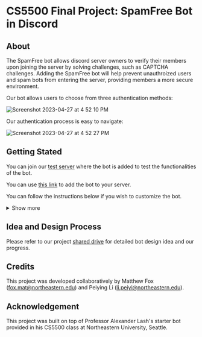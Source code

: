 # CS5500 Final Project: SpamFree Bot in Discord

## About
The SpamFree bot allows discord server owners to verify their members upon joining the server by solving challenges, such as CAPTCHA challenges. Adding the SpamFree bot will help prevent unauthroized users and spam bots from entering the server, providing members a more secure environment.

Our bot allows users to choose from three authentication methods:

![Screenshot 2023-04-27 at 4 52 10 PM](https://user-images.githubusercontent.com/90870823/235014260-5d2a9ae6-e807-4056-96e5-0c5c65fd67f1.png)

Our authentication process is easy to navigate:

![Screenshot 2023-04-27 at 4 52 27 PM](https://user-images.githubusercontent.com/90870823/235014314-74a7327f-27b7-47b1-b730-776efdf6e436.png)

## Getting Stated
You can join our [test server](https://discord.gg/vjguSzRv) where the bot is added to test the functionalities of the bot.

You can use [this link](https://discord.com/api/oauth2/authorize?client_id=1076634705862066187&permissions=8&scope=bot) to add the bot to your server.

You can follow the instructions below if you wish to customize the bot.

<details>
  <summary>Show more</summary>

### How to Install and Run the Bot Locally
1. Download the git repo or clone the repo to your local develop environment

![Screenshot 2023-04-27 at 3 18 53 PM](https://user-images.githubusercontent.com/90870823/235008051-c074bf1e-25d5-4dd0-9546-25dad29df5fd.png)

2. Make sure you sign up for a [Discord developer account](https://discord.com/developers/docs/intro) and are familiar with creating an application

3. Adding the bot to your server

After you've created an application, navigate to your application and click on the **OAuth2** tab
Click on the **URL Generator** and select **Bot**

![Screenshot 2023-04-27 at 3 20 37 PM](https://user-images.githubusercontent.com/90870823/235008401-d08f5ce5-b159-42da-b440-13fceeca818a.png)

After you've seleced "Bot" you should see an expanded "Bot permissions" panel, select "Administrator

![Screenshot 2023-04-27 at 4 01 36 PM](https://user-images.githubusercontent.com/90870823/235008802-9550e19b-82f0-4fa0-b510-458ad58619d5.png)

Copy and paste the Generated URL to your web browser, hit enter and select the server you want to add the bot to

![Screenshot 2023-04-27 at 3 23 38 PM](https://user-images.githubusercontent.com/90870823/235008931-d988de80-e5f3-486c-b664-cb7459ff312a.png)

Hit "Authorize" and your bot should be added to your chosen Discord server

![Screenshot 2023-04-27 at 3 23 48 PM](https://user-images.githubusercontent.com/90870823/235008995-63faea62-1f51-4572-b4e7-c09b6b7b5b1e.png)

![Screenshot 2023-04-27 at 3 24 28 PM](https://user-images.githubusercontent.com/90870823/235009001-d46e76fb-296f-4e97-8cc5-0ba29ca7c836.png)

You should see your bot status shown as a green circle, indicating it's online in Discord

![Screenshot 2023-04-27 at 3 25 48 PM](https://user-images.githubusercontent.com/90870823/235009005-691f5d2c-7996-4ae1-888c-8fab1c274f06.png)

4. Configurate bot token

Notice that the bot is currently offline, to run the bot, you need to configurate an environment variable "BOT_TOKEN"

First, you need to generate the bot token. Navigate to Discord developer portal and select the **Bot** tab

![Screenshot 2023-04-27 at 3 29 33 PM](https://user-images.githubusercontent.com/90870823/235009174-964ba35a-16b6-4ba5-82e3-89eccaf0e587.png)

Click on reset token and hit yes

![Screenshot 2023-04-27 at 3 29 40 PM](https://user-images.githubusercontent.com/90870823/235009254-8ae8b693-5dad-45d8-ae11-03eb6924fd54.png)

You should see a random string generated in the grey area, note that our bot is greyed out for security purpose

![Screenshot 2023-04-27 at 3 29 51 PM](https://user-images.githubusercontent.com/90870823/235009385-3997002a-9417-4343-a548-276b4f425c64.png)

Copy and paste this bot token to be set as an environment variable.

To set the bot token as an environment variable, you can either run the command shown below in terminal:
```ruby
export BOT_TOKEN="your_bot_token"
```
You can also add the environment variable in the run configuration, e.g. in IntelliJ:

![235009800-5072221e-18e2-49a1-9132-18d260d4b3db](https://user-images.githubusercontent.com/90870823/235015194-f89290db-7ba6-4a68-85aa-45ba50c22f4c.png)

5. Start you bot

After adding the bot to your Discord server and configuring the bot token, you are ready to run the bot.
You can run the bot by typing in the following command in terminal:

```ruby
./gradlew run
```
You can also run the bot by clicking on the run button in the App.java class. Note that this is IDE dependent.

You should see the following message if your bot is running.

![Screenshot 2023-04-27 at 5 13 04 PM](https://user-images.githubusercontent.com/90870823/235016309-0a4dafa0-fb32-4bb8-8ca0-1c099d981840.png)

6. Run /setup command

After adding the bot to your server and the bot is running, you MUST run the /setup command. This command change the default permission setting for anyone joining the server. This will ensure the security of your server even when the bot is down.

You can run the /setup command by typing "/setup" in the text channel.

![Screenshot 2023-04-27 at 4 37 14 PM](https://user-images.githubusercontent.com/90870823/235016220-89149b97-0811-4e22-b243-f5bde4e79a1d.png)

After running this command, you should see a success message

<img width="345" alt="Screenshot 2023-04-27 at 3 52 10 PM" src="https://user-images.githubusercontent.com/90870823/235012084-6868122e-e1f0-459d-874e-2386e084f506.png">

7. /verify-all command

You can also run /verify-all command to add a verified role to all the members before you added the bot to the server, so that those members don't have to verify themselevs again.

### Deploy app on remoter server
You can also launch the bot on a cloud hosting platform, we recommend [fly.io](https://fly.io/).

### Best Practices
When building and testing the bot, we recommend running the following commands:
Before you run the bot after each development session, run the command below in terminal to check styling issues:

```ruby
./gradlew build :spotlessApply
```
After adding tests, run the command below to view the Jacoco coverage reports:
```ruby
cd build/reports/jacoco/test/html
python3 -m http.server 8000
```
</details>

## Idea and Design Process
Please refer to our project [shared drive](https://drive.google.com/drive/folders/1e_y-lF_UVHFFMFOBv5O8v1xZfMVsw-mu?usp=share_link) for detailed bot design idea and our progress.

## Credits
This project was developed collaboratively by Matthew Fox (fox.mat@northeastern.edu) and Peiying Li (li.peiyi@northeastern.edu).

## Acknowledgement
This project was built on top of Professor Alexander Lash's starter bot provided in his CS5500 class at Northeastern University, Seattle.
